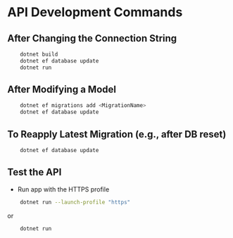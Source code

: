 # API Development Commands

## After Changing the Connection String

```bash
    dotnet build
    dotnet ef database update
    dotnet run
```


## After Modifying a Model

```bash
    dotnet ef migrations add <MigrationName>
    dotnet ef database update
```


## To Reapply Latest Migration (e.g., after DB reset)

```bash
    dotnet ef database update
```

## Test the API

- Run app with the HTTPS profile
```bash
    dotnet run --launch-profile "https"
```
or

```bash
    dotnet run
```
